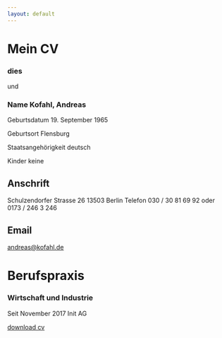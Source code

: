 ```yaml
---
layout: default
---
```


# Mein CV
### dies

und

### Name Kofahl, Andreas
Geburtsdatum 19. September 1965

Geburtsort Flensburg

Staatsangehörigkeit deutsch

Kinder keine

## Anschrift 
  Schulzendorfer Strasse 26
  13503 Berlin
Telefon 030 / 30 81 69 92 oder 0173 / 246 3 246
## Email 
  andreas@kofahl.de
# Berufspraxis
### Wirtschaft und Industrie
Seit November 2017 Init AG 

[download cv](assets/pdf/andreas.kofahl.cv.pdf)
